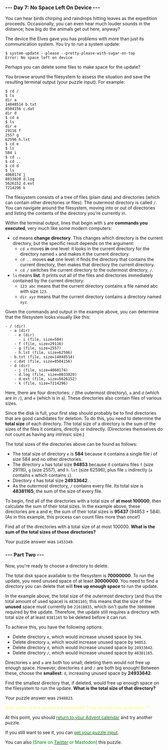 ### --- Day 7: No Space Left On Device ---
You can hear birds chirping and raindrops hitting leaves as the expedition proceeds. Occasionally, you can even hear much louder sounds in the distance; how big do the animals get out here, anyway?

The device the Elves gave you has problems with more than just its communication system. You try to run a system update:

    $ system-update --please --pretty-please-with-sugar-on-top
    Error: No space left on device
Perhaps you can delete some files to make space for the update?

You browse around the filesystem to assess the situation and save the resulting terminal output (your puzzle input). For example:

    $ cd /
    $ ls
    dir a
    14848514 b.txt
    8504156 c.dat
    dir d
    $ cd a
    $ ls
    dir e
    29116 f
    2557 g
    62596 h.lst
    $ cd e
    $ ls
    584 i
    $ cd ..
    $ cd ..
    $ cd d
    $ ls
    4060174 j
    8033020 d.log
    5626152 d.ext
    7214296 k
The filesystem consists of a tree of files (plain data) and directories (which can contain other directories or files). The outermost directory is called `/`. You can navigate around the filesystem, moving into or out of directories and listing the contents of the directory you're currently in.

Within the terminal output, lines that begin with `$` are <b>commands you executed</b>, very much like some modern computers:

- cd means <b>change directory</b>. This changes which directory is the current directory, but the specific result depends on the argument:
    - `cd x` moves <b>in</b> one level: it looks in the current directory for the directory named `x` and makes it the current directory.
    - `cd ..` moves <b>out</b> one level: it finds the directory that contains the current directory, then makes that directory the current directory.
    - `cd /` switches the current directory to the outermost directory, `/`.
- `ls` means <b>list</b>. It prints out all of the files and directories immediately contained by the current directory:
    - `123 abc` means that the current directory contains a file named abc with size `123`.
    - `dir xyz` means that the current directory contains a directory named `xyz`.

Given the commands and output in the example above, you can determine that the filesystem looks visually like this:

    - / (dir)
      - a (dir)
        - e (dir)
          - i (file, size=584)
        - f (file, size=29116)
        - g (file, size=2557)
        - h.lst (file, size=62596)
      - b.txt (file, size=14848514)
      - c.dat (file, size=8504156)
      - d (dir)
        - j (file, size=4060174)
        - d.log (file, size=8033020)
        - d.ext (file, size=5626152)
        - k (file, size=7214296)

Here, there are four directories: `/` (the outermost directory), `a` and `d` (which are in `/`), and `e` (which is in `a`). These directories also contain files of various sizes.

Since the disk is full, your first step should probably be to find directories that are good candidates for deletion. To do this, you need to determine the <b>total size</b> of each directory. The total size of a directory is the sum of the sizes of the files it contains, directly or indirectly. (Directories themselves do not count as having any intrinsic size.)

The total sizes of the directories above can be found as follows:

- The total size of directory `e` is <b>584</b> because it contains a single file i of size 584 and no other directories.
- The directory `a` has total size <b>94853</b> because it contains files `f` (size 29116), `g` (size 2557), and `h.lst` (size 62596), plus file `i` indirectly (`a` contains `e` which contains `i`).
- Directory `d` has total size <b>24933642</b>.
- As the outermost directory, `/` contains every file. Its total size is <b>48381165</b>, the sum of the size of every file.

To begin, find all of the directories with a total size of <b>at most 100000</b>, then calculate the sum of their total sizes. In the example above, these directories are a and e; the sum of their total sizes is <b>95437</b> (94853 + 584). (As in this example, this process can count files more than once!)

Find all of the directories with a total size of at most 100000. <b>What is the sum of the total sizes of those directories?</b>

Your puzzle answer was `1453349`.

### --- Part Two ---
Now, you're ready to choose a directory to delete.

The total disk space available to the filesystem is <b>70000000</b>. To run the update, you need unused space of at least <b>30000000</b>. You need to find a directory you can delete that will <b>free up enough space</b> to run the update.

In the example above, the total size of the outermost directory (and thus the total amount of used space) is `48381165`; this means that the size of the <b>unused</b> space must currently be `21618835`, which isn't quite the `30000000` required by the update. Therefore, the update still requires a directory with total size of at least `8381165` to be deleted before it can run.

To achieve this, you have the following options:

- Delete directory `e`, which would increase unused space by `584`.
- Delete directory `a`, which would increase unused space by `94853`.
- Delete directory `d`, which would increase unused space by `24933642`.
- Delete directory `/`, which would increase unused space by `48381165`.

Directories `e` and `a` are both too small; deleting them would not free up enough space. However, directories `d` and `/` are both big enough! Between these, choose the <b>smallest</b>: `d`, increasing unused space by <b>24933642</b>.

Find the smallest directory that, if deleted, would free up enough space on the filesystem to run the update. <b>What is the total size of that directory?</b>

Your puzzle answer was `2948823`.

<span style="color:#FFFF6F">Both parts of this puzzle are complete! They provide two gold stars: **</span>

At this point, you should [<span style="color:#007F00">return to your Advent calendar</span>](https://adventofcode.com/2022) and try another puzzle.

If you still want to see it, you can [<span style="color:#007F00">get your puzzle input</span>](https://adventofcode.com/2022/day/7/input).

You can also <span style="color:#007F00">[Share on [<span style="color:#007F00">Twitter</span>](https://twitter.com/intent/tweet?text=I%27ve+completed+%22No+Space+Left+On+Device%22+%2D+Day+7+%2D+Advent+of+Code+2022&url=https%3A%2F%2Fadventofcode%2Ecom%2F2022%2Fday%2F7&related=ericwastl&hashtags=AdventOfCode) or Mastodon]</span> this puzzle.
